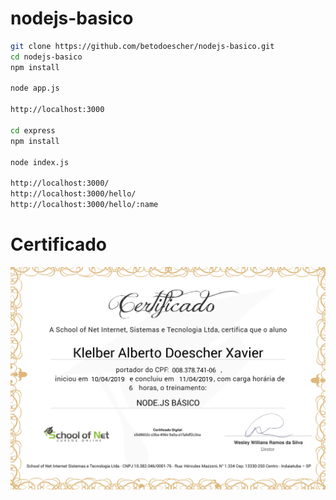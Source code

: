 # nodejs-basico

```bash
git clone https://github.com/betodoescher/nodejs-basico.git
cd nodejs-basico
npm install

node app.js

http://localhost:3000

cd express
npm install

node index.js

http://localhost:3000/
http://localhost:3000/hello/
http://localhost:3000/hello/:name

``` 

# Certificado
![Cards aba Sprint](docs/certificate-node-js-basico.jpg) 

